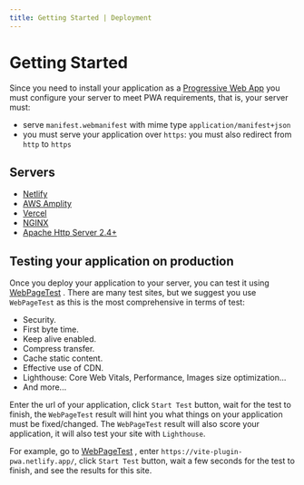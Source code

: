 ```yaml
---
title: Getting Started | Deployment
---
```


# Getting Started

Since you need to install your application as a [Progressive Web App](https://web.dev/progressive-web-apps/) <outbound-link />
you must configure your server to meet PWA requirements, that is, your server must:

- serve `manifest.webmanifest` with mime type `application/manifest+json`
- you must serve your application over `https`: you must also redirect from `http` to `https`

## Servers

- [Netlify](/deployment/netlify)
- [AWS Amplity](/deployment/aws)
- [Vercel](/deployment/vercel)
- [NGINX](/deployment/nginx)
- [Apache Http Server 2.4+](/deployment/apache)


## Testing your application on production

Once you deploy your application to your server, you can test it using [WebPageTest](https://www.webpagetest.org/) <outbound-link />.
There are many test sites, but we suggest you use `WebPageTest` as this is the most comprehensive in terms of test: 
- Security.
- First byte time.
- Keep alive enabled.
- Compress transfer. 
- Cache static content.
- Effective use of CDN.
- Lighthouse: Core Web Vitals, Performance, Images size optimization...
- And more...

Enter the url of your application, click `Start Test` button, wait for the test to finish, the `WebPageTest` result 
will hint you what things on your application must be fixed/changed. The `WebPageTest` result will also score your application,
it will also test your site with `Lighthouse`.

For example, go to [WebPageTest](https://www.webpagetest.org/) <outbound-link />, enter `https://vite-plugin-pwa.netlify.app/`,
click `Start Test` button, wait a few seconds for the test to finish, and see the results for this site.
